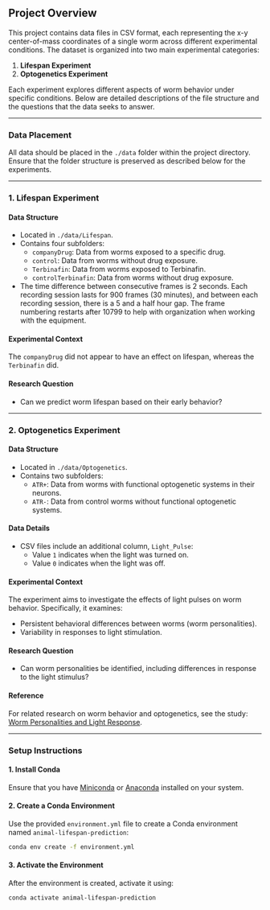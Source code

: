 ## Project Overview

This project contains data files in CSV format, each representing the x-y center-of-mass coordinates of a single worm across different experimental conditions. The dataset is organized into two main experimental categories:

1. **Lifespan Experiment**
2. **Optogenetics Experiment**

Each experiment explores different aspects of worm behavior under specific conditions. Below are detailed descriptions of the file structure and the questions that the data seeks to answer.

---

### Data Placement

All data should be placed in the `./data` folder within the project directory. Ensure that the folder structure is preserved as described below for the experiments.

---

### 1. Lifespan Experiment

#### Data Structure
- Located in `./data/Lifespan`.
- Contains four subfolders:
  - `companyDrug`: Data from worms exposed to a specific drug.
  - `control`: Data from worms without drug exposure.
  - `Terbinafin`: Data from worms exposed to Terbinafin.
  - `controlTerbinafin`: Data from worms without drug exposure.
-  The time difference between consecutive frames is 2 seconds. Each recording session lasts for 900 frames (30 minutes), and between each recording session, there is a 5 and a half hour gap. The frame numbering restarts after 10799 to help with organization when working with the equipment.

#### Experimental Context
The `companyDrug` did not appear to have an effect on lifespan, whereas the `Terbinafin` did.

#### Research Question
- Can we predict worm lifespan based on their early behavior?

---

### 2. Optogenetics Experiment

#### Data Structure
- Located in `./data/Optogenetics`.
- Contains two subfolders:
  - `ATR+`: Data from worms with functional optogenetic systems in their neurons.
  - `ATR-`: Data from control worms without functional optogenetic systems.

#### Data Details
- CSV files include an additional column, `Light_Pulse`:
  - Value `1` indicates when the light was turned on.
  - Value `0` indicates when the light was off.

#### Experimental Context
The experiment aims to investigate the effects of light pulses on worm behavior. Specifically, it examines:
- Persistent behavioral differences between worms (worm personalities).
- Variability in responses to light stimulation.

#### Research Question
- Can worm personalities be identified, including differences in response to the light stimulus?

#### Reference
For related research on worm behavior and optogenetics, see the study: [Worm Personalities and Light Response](https://pubmed.ncbi.nlm.nih.gov/29198526/).

---

### Setup Instructions

#### 1. Install Conda
Ensure that you have [Miniconda](https://docs.conda.io/en/latest/miniconda.html) or [Anaconda](https://www.anaconda.com/products/distribution) installed on your system.

#### 2. Create a Conda Environment
Use the provided `environment.yml` file to create a Conda environment named `animal-lifespan-prediction`:

```bash
conda env create -f environment.yml
```

#### 3. Activate the Environment
After the environment is created, activate it using:

```bash
conda activate animal-lifespan-prediction
```
